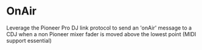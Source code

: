 # OnAir

Leverage the Pioneer Pro DJ link protocol to send an 'onAir' message to a CDJ when a non Pioneer mixer fader is moved above the lowest point (MIDI support essential)
